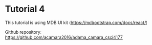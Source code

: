 # Tutorial 4
This tutorial is using MDB UI kit (https://mdbootstrap.com/docs/react/)

Github repository: https://github.com/acamara2016/adama_camara_csci4177

